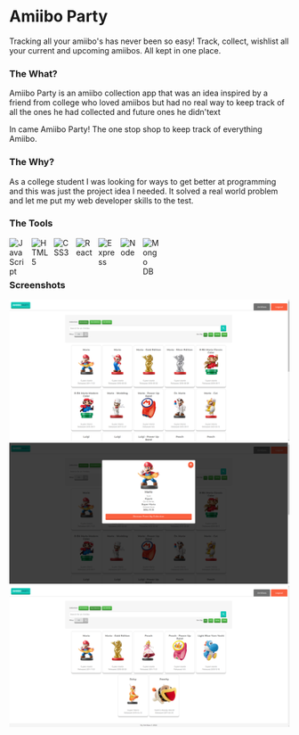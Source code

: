 # Amiibo Party

Tracking all your amiibo's has never been so easy! Track, collect, wishlist all your current and upcoming amiibos. All kept in one place.

### The What?

Amiibo Party is an amiibo collection app that was an idea inspired by a friend from college who loved amiibos but had no real way to keep track of all the ones he had collected and future ones he didn'text

In came Amiibo Party! The one stop shop to keep track of everything Amiibo.

### The Why?

As a college student I was looking for ways to get better at programming and this was just the project idea I needed. It solved a real world problem and let me put my web developer skills to the test.

### The Tools

<p align="left" style="display: block">
<img align="left" alt="JavaScript" width="30px" style="padding-right:10px" src="https://cdn.jsdelivr.net/gh/devicons/devicon/icons/javascript/javascript-original.svg" />
<img align="left" alt="HTML5" width="30px" style="padding-right:10px" src="https://cdn.jsdelivr.net/gh/devicons/devicon/icons/html5/html5-original.svg" />
<img align="left" alt="CSS3" width="30px" style="padding-right:10px" src="https://cdn.jsdelivr.net/gh/devicons/devicon/icons/css3/css3-original.svg" />
<img align="left" alt="React" width="30px" style="padding-right:10px" src="https://cdn.jsdelivr.net/gh/devicons/devicon/icons/react/react-original.svg" />
<img align="left" alt="Express" width="30px" style="padding-right:10px" src="https://cdn.jsdelivr.net/gh/devicons/devicon/icons/express/express-original.svg" />
<img align="left" alt="Node" width="30px" style="padding-right:10px" src="https://cdn.jsdelivr.net/gh/devicons/devicon/icons/nodejs/nodejs-original.svg" />
<img align="left" alt="Mongo DB" width="30px" style="padding-right:10px" src="https://cdn.jsdelivr.net/gh/devicons/devicon/icons/mongodb/mongodb-original.svg" />
</p>
<br>
<br>
<br>

### Screenshots

<p align="left" style="display: block">
<img width="650" src="./src/assets/images/amiibo-list.png" alt="amiibo dashbaord">
<img width="650" src="./src/assets/images/amiibo-view.png" alt="amiibo view">
<img width="650" src="./src/assets/images/collection-list.png" alt="collection dashboard">
</p>
